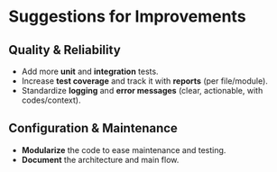 # Suggestions for Improvements

## Quality & Reliability
- Add more **unit** and **integration** tests.
- Increase **test coverage** and track it with **reports** (per file/module).
- Standardize **logging** and **error messages** (clear, actionable, with codes/context).

## Configuration & Maintenance
- **Modularize** the code to ease maintenance and testing.
- **Document** the architecture and main flow.
